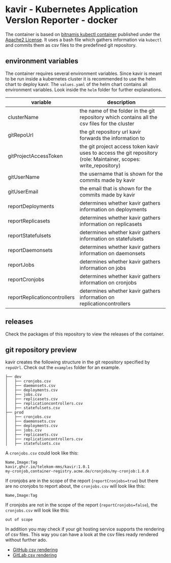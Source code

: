 # kavir - **K**ubernetes **A**pplication **V**ers**I**on **R**eporter - docker

The container is based on [bitnamis kubectl container](https://github.com/bitnami/containers/tree/main/bitnami/kubectl) published under the [Apache2 License](https://www.apache.org/licenses/LICENSE-2.0). It uses a bash file which gathers information via `kubectl` and commits them as csv files to the predefined git repository.

## environment variables

The container requires several environment variables. Since kavir is meant to be run inside a kubernetes cluster it is recommended to use the helm chart to deploy kavir. The `values.yaml` of the helm chart contains all environment variables. Look inside the `helm` folder for further explanations.

| variable                     | description                                                                                   |
| ---------------------------- | --------------------------------------------------------------------------------------------- |
| clusterName                  | the name of the folder in the git repository which contains all the csv files for the cluster |
| gitRepoUrl                   | the git repository url kavir forwards the information to                                      |
| gitProjectAccessToken        | the git project access token kavir uses to access the git repository (role: Maintainer, scopes: write_repository) |
| gitUserName                  | the username that is shown for the commits made by kavir                                      |
| gitUserEmail                 | the email that is shown for the commits made by kavir                                         |
| reportDeployments            | determines whether kavir gathers information on deployments                                   |
| reportReplicasets            | determines whether kavir gathers information on replicasets                                   |
| reportStatefulsets           | determines whether kavir gathers information on statefulsets                                  |
| reportDaemonsets             | determines whether kavir gathers information on daemonsets                                    |
| reportJobs                   | determines whether kavir gathers information on jobs                                          |
| reportCronjobs               | determines whether kavir gathers information on cronjobs                                      |
| reportReplicationcontrollers | determines whether kavir gathers information on replicationcontrollers                        |

## releases

Check the packages of this repository to view the releases of the container.

## git repository preview

kavir creates the following structure in the git repository specified by `repoUrl`. Check out the `examples` folder for an example.

```text
├── dev
│   ├── cronjobs.csv
│   ├── daemonsets.csv
│   ├── deployments.csv
│   ├── jobs.csv
│   ├── replicasets.csv
│   ├── replicationcontrollers.csv
│   ├── statefulsets.csv
├── prod
│   ├── cronjobs.csv
│   ├── daemonsets.csv
│   ├── deployments.csv
│   ├── jobs.csv
│   ├── replicasets.csv
│   ├── replicationcontrollers.csv
│   ├── statefulsets.csv
```

A `cronjobs.csv` could look like this:

```csv
Name,Image:Tag
kavir,ghcr.io/telekom-mms/kavir:1.0.1
my-cronjob,container-registry.acme.de/cronjobs/my-cronjob:1.0.0
```

If cronjobs are in the scope of the report (`reportCronjobs=true`) but there are no cronjobs to report about, the `cronjobs.csv` will look like this:

```csv
Name,Image:Tag
```

If cronjobs are not in the scope of the report (`reportCronjobs=false`), the `cronjobs.csv` will look like this:

```csv
out of scope
```

In addition you may check if your git hosting service supports the rendering of csv files. This way you can have a look at the csv files ready rendered without further ado.

* [GitHub csv rendering](https://docs.github.com/en/repositories/working-with-files/using-files/working-with-non-code-files#rendering-csv-and-tsv-data)
* [GitLab csv rendering](https://docs.gitlab.com/ee/user/project/repository/files/csv.html)
